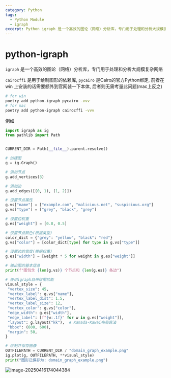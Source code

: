 ```yaml
---
category: Python
tags:
  - Python Module
  - igraph
excerpt: Python igraph 是一个高效的图论（网络）分析库，专门用于处理和分析大规模复杂网络
---
```


# python-igraph

`igraph` 是一个高效的图论（网络）分析库，专门用于处理和分析大规模复杂网络

`cairocffi` 是用于绘制图形的依赖库, `pycairo` 是Cairo的官方Python绑定, 前者在 win 上安装的话需要额外到官网装一下本体, 后者则无需考量此问题(mac上反之)

```bash
# for win
poetry add python-igraph pycairo -vvv
# for mac
poetry add python-igraph cairocffi -vvv
```

例如

```python
import igraph as ig
from pathlib import Path


CURRENT_DIR = Path(__file__).parent.resolve()

# 创建图
g = ig.Graph()

# 添加节点
g.add_vertices(3)

# 添加边
g.add_edges([(0, 1), (1, 2)])

# 设置节点属性
g.vs["name"] = ["example.com", "malicious.net", "suspicious.org"]
g.vs["type"] = ["grey", "black", "grey"]

# 设置边权重
g.es["weight"] = [0.8, 0.5]

# 设置节点颜色(根据类型)
color_dict = {"grey": "yellow", "black": "red"}
g.vs["color"] = [color_dict[type] for type in g.vs["type"]]

# 设置边的宽度(根据权重)
g.es["width"] = [weight * 5 for weight in g.es["weight"]]

# 输出图的基本信息
print(f"图包含 {len(g.vs)} 个节点和 {len(g.es)} 条边")

# 使用igraph自带绘图功能
visual_style = {
 "vertex_size": 45,
 "vertex_label": g.vs["name"],
 "vertex_label_dist": 1.5,
 "vertex_label_size": 12,
 "vertex_color": g.vs["color"],
 "edge_width": g.es["width"],
 "edge_label": [f"{w:.1f}" for w in g.es["weight"]],
 "layout": g.layout("kk"),  # Kamada-Kawai布局算法
 "bbox": (600, 600),
 "margin": 50,
}

# 绘制并保存图像
OUTFILEPATH = CURRENT_DIR / "domain_graph_example.png"
ig.plot(g, OUTFILEPATH, **visual_style)
print("图形已保存为: domain_graph_example.png")
```

![image-20250416174044384](http://cdn.ayusummer233.top/DailyNotes/202504161740642.png)
